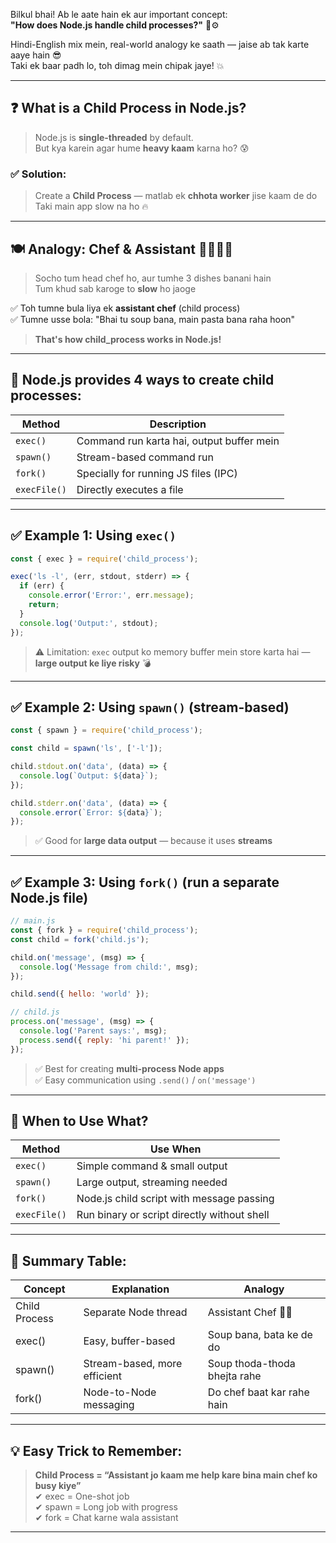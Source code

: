Bilkul bhai! Ab le aate hain ek aur important concept:  
**"How does Node.js handle child processes?"** 👶⚙️

Hindi-English mix mein, real-world analogy ke saath — jaise ab tak karte aaye hain 😎  
Taki ek baar padh lo, toh dimag mein chipak jaye! 💥

---

## ❓ **What is a Child Process in Node.js?**

> Node.js is **single-threaded** by default.  
> But kya karein agar hume **heavy kaam** karna ho? 😰

### ✅ Solution:  
> Create a **Child Process** — matlab ek **chhota worker** jise kaam de do  
> Taki main app slow na ho 🔥

---

## 🍽️ Analogy: Chef & Assistant 👨‍🍳👨‍🍳

> Socho tum head chef ho, aur tumhe 3 dishes banani hain  
> Tum khud sab karoge to **slow** ho jaoge

✅ Toh tumne bula liya ek **assistant chef** (child process)  
✅ Tumne usse bola: "Bhai tu soup bana, main pasta bana raha hoon"

> **That's how child_process works in Node.js!**

---

## 🔧 Node.js provides 4 ways to create child processes:

| Method              | Description                        |
|---------------------|-------------------------------------|
| `exec()`            | Command run karta hai, output buffer mein |
| `spawn()`           | Stream-based command run            |
| `fork()`            | Specially for running JS files (IPC) |
| `execFile()`        | Directly executes a file            |

---

## ✅ Example 1: Using `exec()`

```js
const { exec } = require('child_process');

exec('ls -l', (err, stdout, stderr) => {
  if (err) {
    console.error('Error:', err.message);
    return;
  }
  console.log('Output:', stdout);
});
```

> ⚠️ Limitation: `exec` output ko memory buffer mein store karta hai — **large output ke liye risky** 💣

---

## ✅ Example 2: Using `spawn()` (stream-based)

```js
const { spawn } = require('child_process');

const child = spawn('ls', ['-l']);

child.stdout.on('data', (data) => {
  console.log(`Output: ${data}`);
});

child.stderr.on('data', (data) => {
  console.error(`Error: ${data}`);
});
```

> ✅ Good for **large data output** — because it uses **streams**

---

## ✅ Example 3: Using `fork()` (run a separate Node.js file)

```js
// main.js
const { fork } = require('child_process');
const child = fork('child.js');

child.on('message', (msg) => {
  console.log('Message from child:', msg);
});

child.send({ hello: 'world' });

// child.js
process.on('message', (msg) => {
  console.log('Parent says:', msg);
  process.send({ reply: 'hi parent!' });
});
```

> ✅ Best for creating **multi-process Node apps**  
> ✅ Easy communication using `.send()` / `on('message')`

---

## 🧠 When to Use What?

| Method      | Use When                                     |
|-------------|----------------------------------------------|
| `exec()`    | Simple command & small output                |
| `spawn()`   | Large output, streaming needed               |
| `fork()`    | Node.js child script with message passing    |
| `execFile()`| Run binary or script directly without shell  |

---

## 🎯 Summary Table:

| Concept            | Explanation                         | Analogy                     |
|--------------------|--------------------------------------|------------------------------|
| Child Process      | Separate Node thread                | Assistant Chef 👨‍🍳          |
| exec()             | Easy, buffer-based                  | Soup bana, bata ke de do     |
| spawn()            | Stream-based, more efficient        | Soup thoda-thoda bhejta rahe |
| fork()             | Node-to-Node messaging              | Do chef baat kar rahe hain   |

---

## 💡 Easy Trick to Remember:

> **Child Process = “Assistant jo kaam me help kare bina main chef ko busy kiye”**  
> ✔ exec = One-shot job  
> ✔ spawn = Long job with progress  
> ✔ fork = Chat karne wala assistant

---

